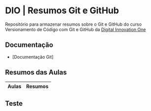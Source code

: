 # DIO | Resumos Git e GitHub

Repositório para armazenar resumos sobre o Git e GitHub do curso Versionamento de Código com Git e GitHub da [Digital Innovation One](https://www.dio.me/)

## Documentação
- [Documentação Git]

## Resumos das Aulas
| Aulas | Resumos |
|----|----|

## Teste
